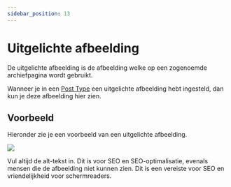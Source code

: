 ```yaml
---
sidebar_position: 13
---
```


# Uitgelichte afbeelding

De uitgelichte afbeelding is de afbeelding welke op een zogenoemde archiefpagina wordt gebruikt.

Wanneer je in een [Post Type](/posttypes.md) een uitgelichte afbeelding hebt ingesteld, dan kun je deze afbeelding hier zien.

## Voorbeeld

Hieronder zie je een voorbeeld van een uitgelichte afbeelding.

<img src="https://wiki.pageking.nl/img/content-vullen/uitgelichte-afbeelding.png"></img>

Vul altijd de alt-tekst in. Dit is voor SEO en SEO-optimalisatie, evenals mensen die de afbeelding niet kunnen zien. Dit is een vereiste voor SEO en vriendelijkheid voor schermreaders.